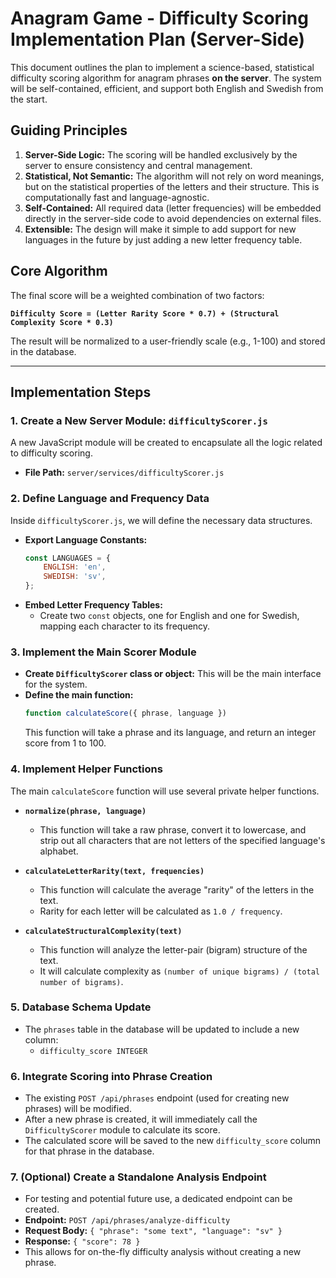 # Anagram Game - Difficulty Scoring Implementation Plan (Server-Side)

This document outlines the plan to implement a science-based, statistical difficulty scoring algorithm for anagram phrases **on the server**. The system will be self-contained, efficient, and support both English and Swedish from the start.

## Guiding Principles

1.  **Server-Side Logic:** The scoring will be handled exclusively by the server to ensure consistency and central management.
2.  **Statistical, Not Semantic:** The algorithm will not rely on word meanings, but on the statistical properties of the letters and their structure. This is computationally fast and language-agnostic.
3.  **Self-Contained:** All required data (letter frequencies) will be embedded directly in the server-side code to avoid dependencies on external files.
4.  **Extensible:** The design will make it simple to add support for new languages in the future by just adding a new letter frequency table.

## Core Algorithm

The final score will be a weighted combination of two factors:

**`Difficulty Score = (Letter Rarity Score * 0.7) + (Structural Complexity Score * 0.3)`**

The result will be normalized to a user-friendly scale (e.g., 1-100) and stored in the database.

---

## Implementation Steps

### 1. Create a New Server Module: `difficultyScorer.js`

A new JavaScript module will be created to encapsulate all the logic related to difficulty scoring.

-   **File Path:** `server/services/difficultyScorer.js`

### 2. Define Language and Frequency Data

Inside `difficultyScorer.js`, we will define the necessary data structures.

-   **Export Language Constants:**
    ```javascript
    const LANGUAGES = {
        ENGLISH: 'en',
        SWEDISH: 'sv',
    };
    ```
-   **Embed Letter Frequency Tables:**
    -   Create two `const` objects, one for English and one for Swedish, mapping each character to its frequency.

### 3. Implement the Main Scorer Module

-   **Create `DifficultyScorer` class or object:** This will be the main interface for the system.
-   **Define the main function:**
    ```javascript
    function calculateScore({ phrase, language })
    ```
    This function will take a phrase and its language, and return an integer score from 1 to 100.

### 4. Implement Helper Functions

The main `calculateScore` function will use several private helper functions.

-   **`normalize(phrase, language)`**
    -   This function will take a raw phrase, convert it to lowercase, and strip out all characters that are not letters of the specified language's alphabet.

-   **`calculateLetterRarity(text, frequencies)`**
    -   This function will calculate the average "rarity" of the letters in the text.
    -   Rarity for each letter will be calculated as `1.0 / frequency`.

-   **`calculateStructuralComplexity(text)`**
    -   This function will analyze the letter-pair (bigram) structure of the text.
    -   It will calculate complexity as `(number of unique bigrams) / (total number of bigrams)`.

### 5. Database Schema Update

-   The `phrases` table in the database will be updated to include a new column:
    -   `difficulty_score INTEGER`

### 6. Integrate Scoring into Phrase Creation

-   The existing `POST /api/phrases` endpoint (used for creating new phrases) will be modified.
-   After a new phrase is created, it will immediately call the `DifficultyScorer` module to calculate its score.
-   The calculated score will be saved to the new `difficulty_score` column for that phrase in the database.

### 7. (Optional) Create a Standalone Analysis Endpoint

-   For testing and potential future use, a dedicated endpoint can be created.
-   **Endpoint:** `POST /api/phrases/analyze-difficulty`
-   **Request Body:** `{ "phrase": "some text", "language": "sv" }`
-   **Response:** `{ "score": 78 }`
-   This allows for on-the-fly difficulty analysis without creating a new phrase. 